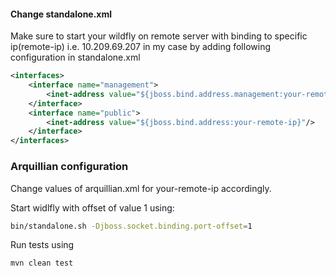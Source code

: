 #### Change standalone.xml
Make sure to start your wildfly on remote server with binding to specific ip(remote-ip) i.e. 10.209.69.207 in my case
by adding following configuration in standalone.xml

```xml
<interfaces>
	<interface name="management">
	    <inet-address value="${jboss.bind.address.management:your-remote-ip}"/>
	</interface>
	<interface name="public">
	    <inet-address value="${jboss.bind.address:your-remote-ip}"/>
	</interface>
</interfaces>
```

### Arquillian configuration

Change values of arquillian.xml for your-remote-ip accordingly.

Start widlfly with offset of value 1 using:

```bash
bin/standalone.sh -Djboss.socket.binding.port-offset=1
```

Run tests using
 ```bash
 mvn clean test
 ```